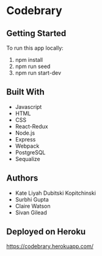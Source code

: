 # Codebrary

## Getting Started
To run this app locally:
1. npm install
2. npm run seed
3. npm run start-dev

## Built With
* Javascript
* HTML
* CSS
* React-Redux
* Node.js
* Express
* Webpack
* PostgreSQL
* Sequalize

## Authors
* Kate Liyah Dubitski Kopitchinski
* Surbhi Gupta
* Claire Watson
* Sivan Gilead

## Deployed on Heroku
https://codebrary.herokuapp.com/
